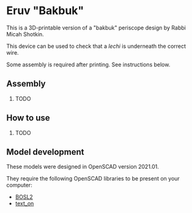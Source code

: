 # Eruv "Bakbuk"

This is a 3D-printable version of a "bakbuk" periscope design by Rabbi Micah Shotkin.

This device can be used to check that a _lechi_ is underneath the correct wire.

Some assembly is required after printing. See instructions below.

## Assembly

1. TODO

## How to use

1. TODO

## Model development

These models were designed in OpenSCAD version 2021.01.

They require the following OpenSCAD libraries to be present on your computer:

- [BOSL2](https://github.com/BelfrySCAD/BOSL2)
- [text_on](https://github.com/brodykenrick/text_on_OpenSCAD)

